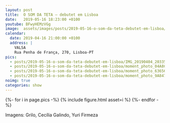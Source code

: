 ```yaml
---
layout: post
title:  O SOM DA TETA – debutet em Lisboa
date:   2019-05-16 18:23:00 +0100
youtube: BFwyHEMzVGg
image:  assets/images/posts/2019-05-16-o-som-da-teta-debutet-em-lisboa/IMG_20190404_203359.jpg
calendar:
  date: 2019-04-16 21:00:00 +0100
  address: |
    VALSA
    Rua Penha de França, 270, Lisboa-PT
pics:
  - posts/2019-05-16-o-som-da-teta-debutet-em-lisboa/IMG_20190404_203359.jpg
  - posts/2019-05-16-o-som-da-teta-debutet-em-lisboa/moment_photo_04A8CB63.jpg
  - posts/2019-05-16-o-som-da-teta-debutet-em-lisboa/moment_photo_63656E87.jpg
  - posts/2019-05-16-o-som-da-teta-debutet-em-lisboa/moment_photo_9A84764B.jpg
noimg: true
categories: show
---
```


<div>
{%- for i in page.pics -%}
  {% include figure.html asset=i %}
{%- endfor -%}
</div>

Imagens: Grilo, Cecília Galindo, Yuri Firmeza
